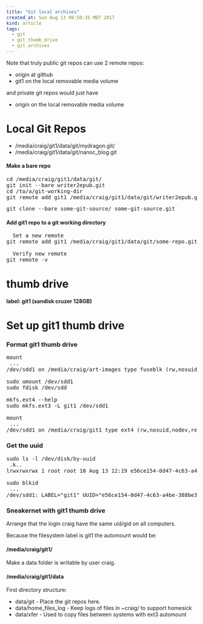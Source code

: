 ```yaml
---
title: "Git local archives"
created_at: Sun Aug 13 08:50:35 MDT 2017
kind: article
tags:
  - git
  - git_thumb_drive
  - git_archives
---
```


Note that truly public git repos can use 2 remote repos:

<ul>
  <li>origin at github</li>
  <li>git1 on the local removable media volume</li>
</ul>

and private git repos would just have

<ul>
  <li>origin on the local removable media volume</li>
</ul>

<h1>Local Git Repos</h1>

<ul>
  <li>/media/craig/git1/data/git/mydragon.git/</li>
  <li>/media/craig/git1/data/git/nanoc_blog.git</li>
</ul>

<h4>Make a bare repo</h4>

<pre>
cd /media/craig/git1/data/git/
git init --bare writer2epub.git
cd /to/a/git-working-dir
git remote add git1 /media/craig/git1/data/git/writer2epub.git
</pre>

<pre>
git clone --bare some-git-source/ some-git-source.git
</pre>

<h4>Add git1 repo to a git working directory</h4>

<pre>
  Set a new remote
git remote add git1 /media/craig/git1/data/git/some-repo.git

  Verify new remote
git remote -v
</pre>

<h1>thumb drive</h1>

<h4>label: git1 (sandisk cruzer 128GB)</h4>

<h1>Set up git1 thumb drive</h3>

<h3>Format git1 thumb drive</h3>

<pre>
mount
 ...
/dev/sdd1 on /media/craig/art-images type fuseblk (rw,nosuid,nodev,relatime,user_id=0,group_id=0,allow_other,blksize=4096,uhelper=udisks2)

sudo umount /dev/sdd1
sudo fdisk /dev/sdd

mkfs.ext4 --help
sudo mkfs.ext3 -L git1 /dev/sdd1

mount
 ...
/dev/sdd1 on /media/craig/git1 type ext4 (rw,nosuid,nodev,relatime,data=ordered,uhelper=udisks2)
</pre>

<h3>Get the uuid</h3>

<pre>
sudo ls -l /dev/disk/by-uuid
 .k..
lrwxrwxrwx 1 root root 10 Aug 13 12:19 e56ce154-0d47-4c63-a4be-388be3ba58d0 -> ../../sdd1

sudo blkid
 ...
/dev/sdd1: LABEL="git1" UUID="e56ce154-0d47-4c63-a4be-388be3ba58d0" TYPE="ext4"
</pre>

<h3>Sneakernet with git1 thumb drive</h3>

Arrange that the login craig have the same uid/gid on all computers.

Because the filesystem label is git1 the automount would be:

<h4>/media/craig/git1/</h4>

Make a data folder is writable by user craig.

<h4>/media/craig/git1/data</h4>

First directory structure:

<ul>
  <li>data/git - Place the git repos here.</li>
  <li>data/home_files_log - Keep logs of files in ~craig/ to support homesick</li>
  <li>data/xfer - Used to copy files between systems with ext3 automount</li>
</ul>

<!--
html boilerplate
<a href="" target="_blank"></a>
<a name=""></a>
<img src="" width="400px">
<ul>
  <li></li>
</ul>
<pre>
</pre>
<pre><code>
</code></pre>
<math xmlns='http://www.w3.org/1998/Math/MathML' display='block'>
</math>
-->
